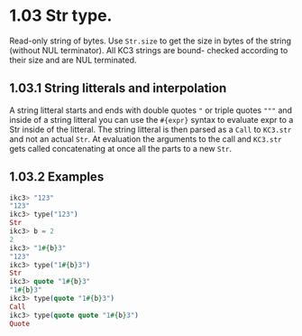 # 1.03 Str type.

Read-only string of bytes. Use `Str.size` to get the size in bytes
of the string (without NUL terminator). All KC3 strings are bound-
checked according to their size and are NUL terminated.

## 1.03.1 String litterals and interpolation

A string litteral starts and ends with double quotes `"`
or triple quotes `"""` and inside of a string litteral you can use
the `#{expr}` syntax to evaluate expr to a Str inside of the litteral.
The string litteral is then parsed as a `Call` to `KC3.str` and not an
actual `Str`. At evaluation the arguments to the call and `KC3.str`
gets called concatenating at once all the parts to a new `Str`.

## 1.03.2 Examples

```elixir
ikc3> "123"
"123"
ikc3> type("123")
Str
ikc3> b = 2
2
ikc3> "1#{b}3"
"123"
ikc3> type("1#{b}3")
Str
ikc3> quote "1#{b}3"
"1#{b}3"
ikc3> type(quote "1#{b}3")
Call
ikc3> type(quote quote "1#{b}3")
Quote
```
